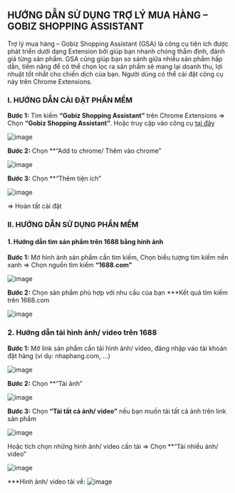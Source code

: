 ## HƯỚNG DẪN SỬ DỤNG TRỢ LÝ MUA HÀNG – GOBIZ SHOPPING ASSISTANT

Trợ lý mua hàng – Gobiz Shopping Assistant (GSA) là công cụ tiện ích được phát triển dưới dạng Extension bởi giúp bạn nhanh chóng thẩm định, đánh giá từng sản phẩm. GSA cũng giúp bạn so sánh giữa nhiều sản phẩm hấp dẫn, tiềm năng để có thể chọn lọc ra sản phẩm sẽ mang lại doanh thu, lợi nhuật tốt nhất cho chiến dịch của bạn.
Người dùng có thể cài đặt công cụ này trên Chrome Extensions.

### I. HƯỚNG DẪN CÀI ĐẶT PHẦN MỀM
**Bước 1:** Tìm kiếm **“Gobiz Shopping Assistant”** trên Chrome Extensions => Chọn **“Gobiz Shopping Assistant”**. Hoặc truy cập vào công cụ [tại đây]([url](https://chrome.google.com/webstore/detail/gobiz-shopping-assistant/hbghadnblijiihmmgmchjlbejcgncjef?hl=vi))

 ![image](https://user-images.githubusercontent.com/112170890/187156393-2957e773-c473-4c50-aac6-cb67d06753f3.png)

**Bước 2:**  Chọn **“Add to chrome/ Thêm vào chrome”
 
 ![image](https://user-images.githubusercontent.com/112170890/187157517-8f640cbd-ebfa-428a-b8d7-a6790b95ebb1.png)

**Bước 3:**  Chọn **“Thêm tiện ích”
 
![image](https://user-images.githubusercontent.com/112170890/187157565-6d5a5e3e-6219-4432-b568-78db5321a040.png)

=>	Hoàn tất cài đặt
 

### II. HƯỚNG DẪN SỬ DỤNG PHẦN MỀM
#### 1. Hướng dẫn tìm sản phẩm trên 1688 bằng hình ảnh
**Bước 1:** Mở hình ảnh sản phẩm cần tìm kiếm, Chọn biểu tượng tìm kiếm nền xanh => Chọn nguồn tìm kiếm **“1688.com”**
 
 ![image](https://user-images.githubusercontent.com/112170890/187158268-69c2b2cf-2072-4531-92c3-e85f96ca89a6.png)

**Bước 2:** Chọn sản phẩm phù hợp với nhu cầu của bạn
***Kết quả tìm kiếm trên 1688.com
 
 ![image](https://user-images.githubusercontent.com/112170890/187158670-b94f5856-fa01-4aa1-93d9-45e34a0b9c73.png)


### 2. Hướng dẫn tải hình ảnh/ video trên 1688
**Bước 1:** Mở link sản phẩm cần tải hình ảnh/ video, đăng nhập vào tài khoản đặt hàng (ví dụ: nhaphang.com, …)

![image](https://user-images.githubusercontent.com/112170890/187158646-48cbd773-223d-4eaa-994a-da7b82f1a7d1.png)

**Bước 2:** Chọn **“Tải ảnh” 

![image](https://user-images.githubusercontent.com/112170890/187158756-e6f36625-9dd7-4dc9-bcd3-85f989077d0b.png)

 
**Bước 3:** Chọn **“Tải tất cả ảnh/ video”** nếu bạn muốn tải tất cả ảnh trên link sản phẩm
 
![image](https://user-images.githubusercontent.com/112170890/187158823-cb170ccf-b00a-493c-ac28-8800719b1329.png)

Hoặc tích chọn những hình ảnh/ video cần tải => Chọn **“Tải nhiều ảnh/ video”
 
![image](https://user-images.githubusercontent.com/112170890/187158903-200db717-852f-41f7-9869-9cc37306846b.png)

***Hình ảnh/ video tải về:
![image](https://user-images.githubusercontent.com/112170890/187158930-f4344bc8-6838-4d5c-8d86-cf27d2cdd5c8.png)


 
